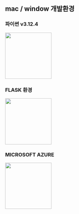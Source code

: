 ## mac / window 개발환경

### 파이썬 v3.12.4
<a href="https://www.python.org/"><img src="https://www.python.org/static/img/python-logo.png" style="width: 150px;"/></a>

### FLASK 환경
<a href="https://flask.palletsprojects.com/"><img src="https://img.shields.io/badge/Flask-000000?style=for-the-badge&logo=flask&logoColor=white" style="width: 150px;"/></a>

### MICROSOFT AZURE
<a href="https://azure.microsoft.com/ko-kr"><img src="https://velog.velcdn.com/images/chiwoosong/post/c857c246-2615-4109-b2b4-8c65632adebf/image.png" style="width: 150px;"/></a>
